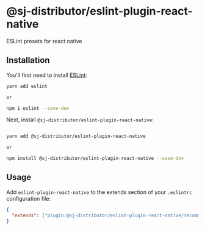 # @sj-distributor/eslint-plugin-react-native

ESLint presets for react native

## Installation

You'll first need to install [ESLint](https://eslint.org/):

```sh
yarn add eslint

or

npm i eslint --save-dev
```

Next, install `@sj-distributor/eslint-plugin-react-native`:

```sh

yarn add @sj-distributor/eslint-plugin-react-native

or

npm install @sj-distributor/eslint-plugin-react-native --save-dev
```

## Usage

Add `eslint-plugin-react-native` to the extends section of your `.eslintrc` configuration file:

```json
{
  "extends": ["plugin:@sj-distributor/eslint-plugin-react-native/recommended"]
}
```
